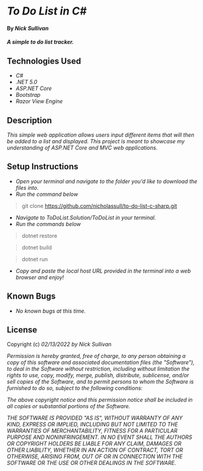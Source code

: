 # _To Do List in C#_

#### By _**Nick Sullivan**_

#### _A simple to do list tracker._

## Technologies Used

* _C#_
* _.NET 5.0_
* _ASP.NET Core_
* _Bootstrap_
* _Razor View Engine_

## Description

_This simple web application allows users input different items that will then be added to a list and displayed. This project is meant to showcase my understanding of ASP.NET Core and MVC web applications._

## Setup Instructions

* _Open your terminal and navigate to the folder you'd like to download the files into._
* _Run the command below_
> git clone https://github.com/nicholassull/to-do-list-c-sharp.git
* _Navigate to ToDoList.Solution/ToDoList in your terminal._
* _Run the commands below_
>dotnet restore
 
>dotnet build

>dotnet run
* _Copy and paste the local host URL provided in the terminal into a web browser and enjoy!_

## Known Bugs

* _No known bugs at this time._

## License

Copyright (c) _02/13/2022_ _by Nick Sullivan_


_Permission is hereby granted, free of charge, to any person obtaining a copy of this software and associated documentation files (the "Software"), to deal in the Software without restriction, including without limitation the rights to use, copy, modify, merge, publish, distribute, sublicense, and/or sell copies of the Software, and to permit persons to whom the Software is furnished to do so, subject to the following conditions:_

_The above copyright notice and this permission notice shall be included in all copies or substantial portions of the Software._

_THE SOFTWARE IS PROVIDED "AS IS", WITHOUT WARRANTY OF ANY KIND, EXPRESS OR IMPLIED, INCLUDING BUT NOT LIMITED TO THE WARRANTIES OF MERCHANTABILITY, FITNESS FOR A PARTICULAR PURPOSE AND NONINFRINGEMENT. IN NO EVENT SHALL THE AUTHORS OR COPYRIGHT HOLDERS BE LIABLE FOR ANY CLAIM, DAMAGES OR OTHER LIABILITY, WHETHER IN AN ACTION OF CONTRACT, TORT OR OTHERWISE, ARISING FROM, OUT OF OR IN CONNECTION WITH THE SOFTWARE OR THE USE OR OTHER DEALINGS IN THE SOFTWARE._